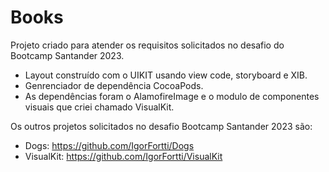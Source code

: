 # Books

Projeto criado para atender os requisitos solicitados no desafio do Bootcamp Santander 2023.

- Layout construído com o UIKIT usando view code, storyboard e XIB.
- Genrenciador de dependência CocoaPods.
- As dependências foram o AlamofireImage e o modulo de componentes visuais que criei chamado VisualKit.

Os outros projetos solicitados no desafio Bootcamp Santander 2023 são:
- Dogs: https://github.com/IgorFortti/Dogs
- VisualKit: https://github.com/IgorFortti/VisualKit



